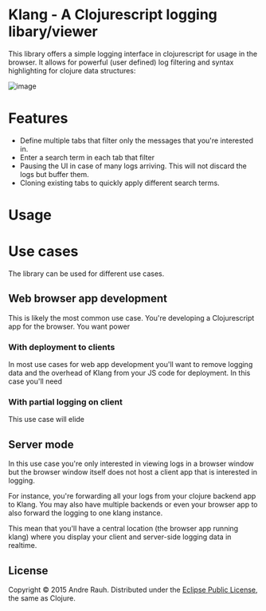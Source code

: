 # Klang - A Clojurescript logging libary/viewer

This library offers a simple logging interface in clojurescript for
usage in the browser. It allows for powerful (user defined) log
filtering and syntax highlighting for clojure data structures:

![image]()

# Features

* Define multiple tabs that filter only the messages that you're
  interested in.
* Enter a search term in each tab that filter
* Pausing the UI in case of many logs arriving. This will not discard
  the logs but buffer them.
* Cloning existing tabs to quickly apply different search terms.

# Usage





# Use cases
The library can be used for different use cases.

## Web browser app development
This is likely the most common use case. You're developing a
Clojurescript app for the browser. You want power


### With deployment to clients
In most use cases for web app development you'll want to remove
logging data and the overhead of Klang from your JS code for
deployment.
In this case you'll need 


### With partial logging on client
This use case will elide 



## Server mode
In this use case you're only interested in viewing logs in a browser
window but the browser window itself does not host a client app that
is interested in logging.

For instance, you're forwarding all your logs from your clojure
backend app to Klang. You may also have multiple backends or even your
browser app to also forward the logging to one klang instance.

This mean that you'll have a central location (the browser app running
klang) where you display your client and server-side logging data in
realtime.

## License

Copyright &copy; 2015 Andre Rauh. Distributed under the
[Eclipse Public License][], the same as Clojure.


[Eclipse Public License]: <https://raw2.github.com/rauhs/klang/master/LICENSE>
